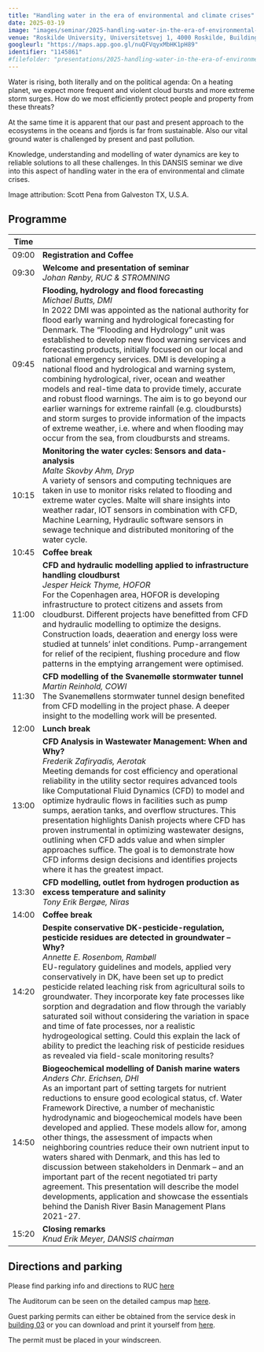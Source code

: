```yaml
---
title: "Handling water in the era of environmental and climate crises"
date: 2025-03-19
image: "images/seminar/2025-handling-water-in-the-era-of-environmental-and-climate-crises.jpg"
venue: "Roskilde University, Universitetsvej 1, 4000 Roskilde, Building 25, Room 25.2-035"
googleurl: "https://maps.app.goo.gl/nuQFVqyxMbHK1pH89"
identifier: "1145861"
#filefolder: "presentations/2025-handling-water-in-the-era-of-environmental-and-climate-crises"
---
```


Water is rising, both literally and on the political agenda: On a heating planet, we expect more frequent and violent cloud bursts and more extreme storm surges. How do we most efficiently protect people and property from these threats?

At the same time it is apparent that our past and present approach to the ecosystems in the oceans and fjords is far from sustainable. Also our vital ground water is challenged by present and past pollution.

Knowledge, understanding and modelling of water dynamics are key to reliable solutions to all these challenges. In this DANSIS seminar we dive into this aspect of handling water in the era of environmental and climate crises.

Image attribution: Scott Pena from Galveston TX, U.S.A.

## Programme

| Time  |                        |
| ----- | ---------------------- |
| 09:00 | **Registration and Coffee** |
| 09:30 | **Welcome and presentation of seminar** <br> *Johan Rønby, RUC & STROMNING* |
| 09:45 | **Flooding, hydrology and flood forecasting** <br> *Michael Butts, DMI* <br> In 2022 DMI was appointed as the national authority for flood early warning and hydrological forecasting for Denmark. The “Flooding and Hydrology” unit was established to develop new flood warning services and forecasting products, initially focused on our local and national emergency services. DMI is developing a national flood and hydrological and warning system, combining hydrological, river, ocean and weather models and real-time data to provide timely, accurate and robust flood warnings. The aim is to go beyond our earlier warnings for extreme rainfall (e.g. cloudbursts) and storm surges to provide information of the impacts of extreme weather, i.e. where and when flooding may occur from the sea, from cloudbursts and streams. |
| 10:15 | **Monitoring the water cycles: Sensors and data-analysis** <br> *Malte Skovby Ahm, Dryp* <br> A variety of sensors and computing techniques are taken in use to monitor risks related to flooding and extreme water cycles. Malte will share insights into weather radar, IOT sensors in combination with CFD, Machine Learning, Hydraulic software sensors in sewage technique and distributed monitoring of the water cycle. |
| 10:45 | **Coffee break** |
| 11:00 | **CFD and hydraulic modelling applied to infrastructure handling cloudburst** <br> *Jesper Heick Thyme, HOFOR* <br> For the Copenhagen area, HOFOR is developing infrastructure to protect citizens and assets from cloudburst. Different projects have benefitted from CFD and hydraulic modelling to optimize the designs. Construction loads, deaeration and energy loss were studied at tunnels’ inlet conditions. Pump-arrangement for relief of the recipient, flushing procedure and flow patterns in the emptying arrangement were optimised. |
| 11:30 | **CFD modelling of the Svanemølle stormwater tunnel** <br> *Martin Reinhold, COWI* <br> The Svanemøllens stormwater tunnel design benefited from CFD modelling in the project phase. A deeper insight to the modelling work will be presented. |
| 12:00 | **Lunch break** |
| 13:00 | **CFD Analysis in Wastewater Management: When and Why?** <br> *Frederik Zafiryadis, Aerotak* <br> Meeting demands for cost efficiency and operational reliability in the utility sector requires advanced tools like Computational Fluid Dynamics (CFD) to model and optimize hydraulic flows in facilities such as pump sumps, aeration tanks, and overflow structures. This presentation highlights Danish projects where CFD has proven instrumental in optimizing wastewater designs, outlining when CFD adds value and when simpler approaches suffice. The goal is to demonstrate how CFD informs design decisions and identifies projects where it has the greatest impact. |
| 13:30 | **CFD modelling, outlet from hydrogen production as excess temperature and salinity** <br> *Tony Erik Bergøe, Niras* |
| 14:00 | **Coffee break** |
| 14:20 | **Despite conservative DK-pesticide-regulation, pesticide residues are detected in groundwater – Why?** <br> *Annette E. Rosenbom, Rambøll* <br> EU-regulatory guidelines and models, applied very conservatively in DK, have been set up to predict pesticide related leaching risk from agricultural soils to groundwater. They incorporate key fate processes like sorption and degradation and flow through the variably saturated soil without considering the variation in space and time of fate processes, nor a realistic hydrogeological setting. Could this explain the lack of ability to predict the leaching risk of pesticide residues as revealed via field-scale monitoring results? |
| 14:50 | **Biogeochemical modelling of Danish marine waters** <br> *Anders Chr. Erichsen, DHI* <br> As an important part of setting targets for nutrient reductions to ensure good ecological status, cf. Water Framework Directive, a number of mechanistic hydrodynamic and biogeochemical models have been developed and applied. These models allow for, among other things, the assessment of impacts when neighboring countries reduce their own nutrient input to waters shared with Denmark, and this has led to discussion between stakeholders in Denmark – and an important part of the recent negotiated tri party agreement. This presentation will describe the model developments, application and showcase the essentials behind the Danish River Basin Management Plans 2021-27. |
| 15:20 | **Closing remarks** <br> *Knud Erik Meyer, DANSIS chairman* |

## Directions and parking

Please find parking info and directions to RUC [here](https://ruc.dk/en/directions-roskilde-university)

The Auditorum can be seen on the detailed campus map [here](https://use.mazemap.com/#v=1&config=ruc&campusid=209&zlevel=1&center=12.133228,55.650753&zoom=15.7&sharepoitype=poi&sharepoi=536124).

Guest parking permits can either be obtained from the service desk in [building 03](https://use.mazemap.com/#v=1&config=ruc&campusid=209&zlevel=1&center=12.140754,55.653428&zoom=16.7&sharepoitype=poi&sharepoi=706962) or you can download and print it yourself from [here](https://github.com/jakobhaervig/dansis/raw/refs/heads/main/images/seminar/2025-handling-water-in-the-era-of-environmental-and-climate-crises-parking.pdf?download=).

The permit must be placed in your windscreen.
